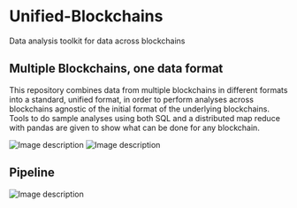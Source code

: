 # Unified-Blockchains
Data analysis toolkit for data across blockchains

## Multiple Blockchains, one data format
This repository combines data from multiple blockchains in different formats into a standard, unified format, in order to perform analyses across blockchains agnostic of the initial format of the underlying blockchains. Tools to do sample analyses using both SQL and a distributed map reduce with pandas are given to show what can be done for any blockchain. 

![Image description](https://github.com/velicanu/unified-blockchains/blob/master/img/img-1.png) ![Image description](https://github.com/velicanu/unified-blockchains/blob/master/img/img-2.png)

## Pipeline

![Image description](https://github.com/velicanu/unified-blockchains/blob/master/img/img-3.png)
